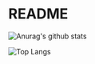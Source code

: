 # README

![Anurag's github stats](https://github-readme-stats.vercel.app/api?username=hsiangfeng&theme=vue-dark)

![Top Langs](https://github-readme-stats.vercel.app/api/top-langs/?username=hsiangfeng&layout=compact&theme=vue-dark)
